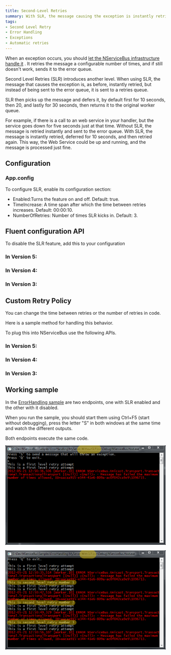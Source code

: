 ```yaml
---
title: Second-Level Retries
summary: With SLR, the message causing the exception is instantly retried via a retries queue instead of an error queue.
tags:
- Second Level Retry 
- Error Handling
- Exceptions
- Automatic retries
---
```


When an exception occurs, you should [let the NServiceBus infrastructure handle it](how-do-i-handle-exceptions.md) . It retries the message a configurable number of times, and if still doesn't work, sends it to the error queue.

Second Level Retries (SLR) introduces another level. When using SLR, the message that causes the exception is, as before, instantly retried, but instead of being sent to the error queue, it is sent to a retries queue.

SLR then picks up the message and defers it, by default first for 10 seconds, then 20, and lastly for 30 seconds, then returns it to the original worker queue.

For example, if there is a call to an web service in your handler, but the service goes down for five seconds just at that time. Without SLR, the message is retried instantly and sent to the error queue. With SLR, the message is instantly retried, deferred for 10 seconds, and then retried again. This way, the Web Service could be up and running, and the message is processed just fine.

## Configuration

### App.config

To configure SLR, enable its configuration section:

<!-- import SecondLevelRetiesAppConfigV5 -->

 *  Enabled:Turns the feature on and off. Default: true.
 *  TimeIncrease: A time span after which the time between retries increases. Default: 00:00:10.
 *  NumberOfRetries: Number of times SLR kicks in. Default: 3.

Fluent configuration API
------------------------

To disable the SLR feature, add this to your configuration 

### In Version 5:

<!-- import SecondLevelRetriesDisableV5 -->

### In Version 4:

<!-- import SecondLevelRetriesDisableV4 -->

### In Version 3:

<!-- import SecondLevelRetriesDisableV3 -->

## Custom Retry Policy

You can change the time between retries or the number of retries in code.

Here is a sample method for handling this behavior.

<!-- import SecondLevelRetriesCustomPolicyHandlerV4 -->

To plug this into NServiceBus use the following APIs.
### In Version 5:

<!-- import SecondLevelRetriesCustomPolicyV5 -->

### In Version 4:

<!-- import SecondLevelRetriesCustomPolicyV4 -->

### In Version 3:

<!-- import SecondLevelRetriesCustomPolicyV3 -->

Working sample
--------------

In the [ErrorHandling sample](https://github.com/Particular/NServiceBus.Msmq.Samples/tree/master/ErrorHandling) are two endpoints, one with SLR enabled and the other with it disabled.

When you run the sample, you should start them using Ctrl+F5 (start without debugging), press the letter "S" in both windows at the same time and watch the different outputs.

Both endpoints execute the same code.

![](slr1.png) 

![](slr2.png)

